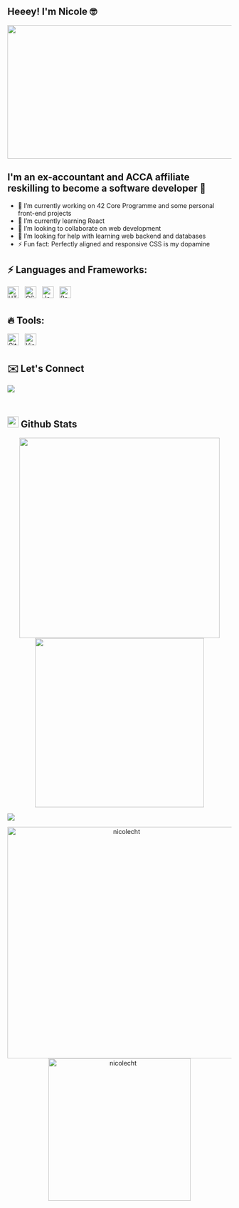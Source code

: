 ## Heeey! I'm Nicole 🤓

<div align="center">
  <img src="https://media.giphy.com/media/L1R1tvI9svkIWwpVYr/giphy.gif" width="600" height="300"/>
</div>

## I'm an ex-accountant and ACCA affiliate reskilling to become a software developer 🏫

- 🔭 I’m currently working on 42 Core Programme and some personal front-end projects
- 🌱 I’m currently learning React
- 👯 I’m looking to collaborate on web development
- 🤔 I’m looking for help with learning web backend and databases 
- ⚡ Fun fact: Perfectly aligned and responsive CSS is my dopamine



## ⚡ Languages and Frameworks:
<img align="left" alt="HTML5" width="26px" src="https://cdn.jsdelivr.net/gh/devicons/devicon/icons/html5/html5-original.svg" style="padding-right:10px;" />
<img align="left" alt="CSS3" width="26px" src="https://cdn.jsdelivr.net/gh/devicons/devicon/icons/css3/css3-original.svg" style="padding-right:10px;" />
<img align="left" alt="JavaScript" width="26px" src="https://cdn.jsdelivr.net/gh/devicons/devicon/icons/javascript/javascript-original.svg" style="padding-right:10px;" />
<img align="left" alt="React" width="26px" src="https://cdn.jsdelivr.net/gh/devicons/devicon/icons/react/react-original.svg" style="padding-right:10px;" />

<br/>
<br/>

## 🔥 Tools:
<img align="left" alt="Git" width="26px" src="https://cdn.jsdelivr.net/gh/devicons/devicon/icons/git/git-original.svg" style="padding-right:10px;" />
<img align="left" alt="Visual Studio Code" width="26px" src="https://cdn.jsdelivr.net/gh/devicons/devicon/icons/vscode/vscode-original.svg" style="padding-right:10px;" />

<br/>
<br/>

## ✉️ Let's Connect

<a href="https://www.linkedin.com/in/nicolecht/" target="_blank">
 <img src="https://img.shields.io/badge/linkedin-%ff5851db.svg?color=0072B1&style=for-the-badge&logo=linkedin&logoColor=white" style="margin-bottom: 5px;" />
<a/>
  
<br/>
<br/>
  
## <img src="https://media.giphy.com/media/iY8CRBdQXODJSCERIr/giphy.gif" width="25"> <b>Github Stats</b>

<p align="center">
<a href="https://github.com/nicolecht">
  <img align="center" src="https://github-readme-stats.vercel.app/api?username=nicolecht&include_all_commits=true&count_private=true&show_icons=true&line_height=20&title_color=FFC501&icon_color=FE9600&text_color=9BE9A8&bg_color=24292f" width="450"/>
</a>
 
<a href="https://github.com/nicolecht">
  <img align="center" src="https://github-readme-streak-stats.herokuapp.com/?user=nicolecht&theme=gruvbox" width="380"/>
</a>
</p>

<img src="https://user-images.githubusercontent.com/73097560/115834477-dbab4500-a447-11eb-908a-139a6edaec5c.gif"></a>

<p align="center">
    <a href="https://github.com/nicolecht"><img src="https://github-profile-summary-cards.vercel.app/api/cards/profile-details?username=nicolecht&theme=gruvbox&hide_border=true"  width="520" alt="nicolecht"/></a>
<a href="https://github.com/nicolecht"><img src="https://github-readme-stats.vercel.app/api/top-langs?username=nicolecht&show_icons=true&locale=en&layout=compact&theme=gruvbox" width="320"  alt="nicolecht"/></a>
</p>                                                                                                                          
